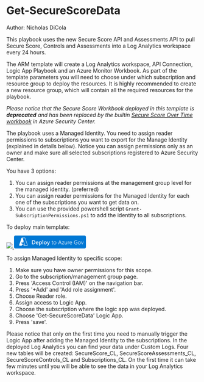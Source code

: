 # Get-SecureScoreData
Author: Nicholas DiCola

This playbook uses the new Secure Score API and Assessments API to pull Secure Score, Controls and Assessments into a Log Analytics workspace every 24 hours.

The ARM template will create a Log Analytics workspace, API Connection, Logic App Playbook and an Azure Monitor Workbook.
As part of the template parameters you will need to choose under which subscription and resource group to deploy the resources. It is highly recommended to create a new resource group, which will contain all the required resources for the playbook.

*Please notice that the Secure Score Workbook deployed in this template is **deprecated** and has been replaced by the builtin [Secure Score Over Time workbook](https://docs.microsoft.com/en-us/azure/security-center/custom-dashboards-azure-workbooks) in Azure Security Center.*

The playbook uses a Managed Identity. You need to assign reader permissions to subscriptions you want to export for the Manage Identity (explained in details below). Notice you can assign permissions only as an owner and make sure all selected subscriptions registered to Azure Security Center.

You have 3 options:
1. You can assign reader permissions at the management group level for the managed identity. (preferred)
2. You can assign reader permissions for the Managed Identity for each one of the subscriptions you want to get data on.
3. You can use the provided powershell script `Grant-SubscriptionPermissions.ps1` to add the identity to all subscriptions.

To deploy main template:

<a href="https://portal.azure.com/#create/Microsoft.Template/uri/https%3A%2F%2Fraw.githubusercontent.com%2FAzure%2FAzure-Security-Center%2Fmaster%2FSecure%2520Score%2FGet-SecureScoreData%2Fazuredeploy.json" target="_blank">
    <img src="https://aka.ms/deploytoazurebutton"/>
</a>
<a href="https://portal.azure.us/#create/Microsoft.Template/uri/https%3A%2F%2Fraw.githubusercontent.com%2FAzure%2FAzure-Security-Center%2Fmaster%2FSecure%2520Score%2FGet-SecureScoreData%2Fazuredeploy.json" target="_blank">
<img src="https://raw.githubusercontent.com/Azure/azure-quickstart-templates/master/1-CONTRIBUTION-GUIDE/images/deploytoazuregov.png"/>
</a> 

To assign Managed Identity to specific scope:
1. Make sure you have owner permissions for this scope.
2. Go to the subscription/management group page.
3. Press 'Access Control (IAM)' on the navigation bar.
4. Press '+Add' and 'Add role assignment'.
5. Choose Reader role.
6. Assign access to Logic App.
7. Choose the subscription where the logic app was deployed.
8. Choose 'Get-SecureScoreData' Logic App.
9. Press 'save'.


Please notice that only on the first time you need to manually trigger the Logic App after adding the Managed Identity to the subscriptions. In the deployed Log Analytics you can find your data under Custom Logs. Four new tables will be created: SecureScore_CL, SecureScoreAssessments_CL, SecureScoreControls_CL and Subscriptions_CL. On the first time it can take few minutes until you will be able to see the data in your Log Analytics workspace.
